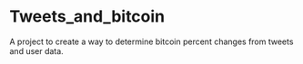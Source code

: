 # Tweets_and_bitcoin
A project to create a way to determine bitcoin percent changes from tweets and user data.
